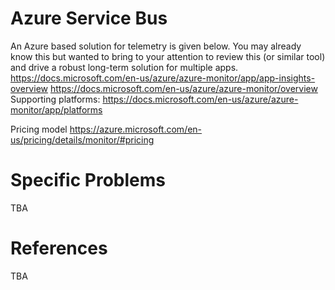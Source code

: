 # Azure Service Bus

An Azure based solution for telemetry is given below. You may already know this but wanted to bring to your attention to review this (or similar tool) and drive a robust long-term solution for multiple apps.
https://docs.microsoft.com/en-us/azure/azure-monitor/app/app-insights-overview
https://docs.microsoft.com/en-us/azure/azure-monitor/overview
Supporting platforms:
https://docs.microsoft.com/en-us/azure/azure-monitor/app/platforms

Pricing model
https://azure.microsoft.com/en-us/pricing/details/monitor/#pricing

# Specific Problems

TBA

# References

TBA

